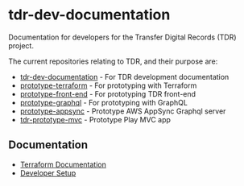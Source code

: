 # tdr-dev-documentation
Documentation for developers for the Transfer Digital Records (TDR) project.

The current repositories relating to TDR, and their purpose are:

- [tdr-dev-documentation](https://github.com/nationalarchives/) - For TDR development documentation
- [prototype-terraform](https://github.com/nationalarchives/prototype-terraform) - For prototyping with Terraform
- [prototype-front-end](https://github.com/nationalarchives/prototype-front-end) - For prototyping TDR front-end
- [prototype-graphql](https://github.com/nationalarchives/prototype-graphql) - For prototyping with GraphQL
- [prototype-appsync](https://github.com/nationalarchives/prototype-appsync) - Prototype AWS AppSync Graphql server
- [tdr-prototype-mvc](https://github.com/nationalarchives/tdr-prototype-mvc) - Prototype Play MVC app

## Documentation

* [Terraform Documentation](../master/TERRAFORM.md)
* [Developer Setup](../master/DEVELOPERSETUP.md)
